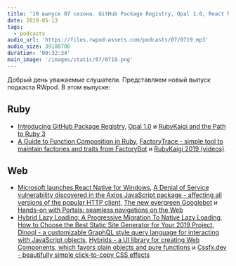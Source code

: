 ```yaml
---
title: '19 выпуск 07 сезона. GitHub Package Registry, Opal 1.0, React Native for Windows, Hybrid Lazy Loading, Hybrids, Cssfx.dev и прочее'
date: 2019-05-13
tags:
  - podcasts
audio_url: 'https://files.rwpod-assets.com/podcasts/07/0719.mp3'
audio_size: 39108706
duration: '00:32:34'
main_image: '/images/static/07/0719.png'
---
```


Добрый день уважаемые слушатели. Представляем новый выпуск подкаста RWpod. В этом выпуске:

## Ruby

- [Introducing GitHub Package Registry](https://github.blog/2019-05-10-introducing-github-package-registry/), [Opal 1.0](http://opalrb.com/blog/2019/05/12/opal-1-0/) и [RubyKaigi and the Path to Ruby 3](https://developer.squareup.com/blog/rubykaigi-and-the-path-to-ruby-3/)
- [A Guide to Function Composition in Ruby](https://www.ghostcassette.com/function-composition-in-ruby/), [FactoryTrace - simple tool to maintain factories and traits from FactoryBot](https://github.com/djezzzl/factory_trace) и [RubyKaigi 2019 (videos)](https://www.youtube.com/channel/UCBSg5zH-VFJ42BGQFk4VH2A/videos)

## Web

- [Microsoft launches React Native for Windows](https://techcrunch.com/2019/05/06/microsoft-launches-react-native-for-windows/), [A Denial of Service vulnerability discovered in the Axios JavaScript package - affecting all versions of the popular HTTP client](https://snyk.io/blog/a-denial-of-service-vulnerability-discovered-in-the-axios-javascript-package-affecting-all-versions-of-the-popular-http-client/), [The new evergreen Googlebot](https://webmasters.googleblog.com/2019/05/the-new-evergreen-googlebot.html) и [Hands-on with Portals: seamless navigations on the Web](https://web.dev/hands-on-portals)
- [Hybrid Lazy Loading: A Progressive Migration To Native Lazy Loading](https://www.smashingmagazine.com/2019/05/hybrid-lazy-loading-progressive-migration-native/), [How to Choose the Best Static Site Generator for Your 2019 Project](https://snipcart.com/blog/choose-best-static-site-generator), [Dinoql - a customizable GraphQL style query language for interacting with JavaScript objects](https://github.com/victorvoid/dinoql), [Hybrids - a UI library for creating Web Components, which favors plain objects and pure functions](https://hybrids.js.org/) и [Cssfx.dev - beautifully simple click-to-copy CSS effects](https://cssfx.dev/)
